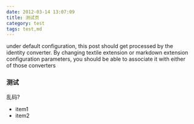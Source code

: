 ```yaml
---
date: 2012-03-14 13:07:09
title: 测试页
category: test
tags: test,md
---
```


under default configuration, this post should get processed by the  
identity converter. By changing textile extension or markdown extension  
configuration parameters, you should be able to associate it with either  
of those converters  

### 测试

乱码?

* item1
* item2
